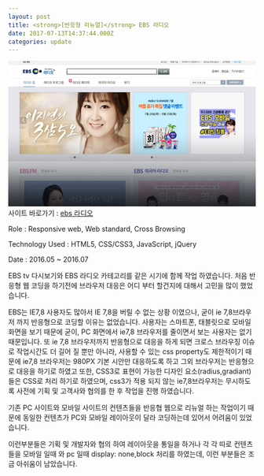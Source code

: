 ```yaml
---
layout: post
title: <strong>[반응형 리뉴얼]</strong> EBS 라디오 
date: 2017-07-13T14:37:44.000Z
categories: update
---
```


<img src="/images/fulls/ebs_radio.jpg" class="fit image">
사이트 바로가기 :   <a href="http://www.ebs.co.kr/radio/home" target="blank" class="go_link">ebs 라디오</a>

Role : Responsive web, Web standard, Cross Browsing

Technology Used : HTML5, CSS/CSS3, JavaScript, jQuery

Date :  2016.05 ~ 2016.07

EBS tv 다시보기와 EBS 라디오 카테고리를 같은 시기에 함께 작업 하였습니다.
처음 반응형 웹 코딩을 하기전에 브라우저 대응은 어디 부터 할건지에 대해서 고민을 많이 했었습니다.

EBS는 IE7,8 사용자도 많아서 IE 7,8을 버릴 수 없는 상황 이였으나, 굳이 ie 7,8브라우저 까지 반응형으로 코딩할 이유는 없었습니다.
사용자는 스마트폰, 태블릿으로 모바일 화면을 보기 때문에 굳이, PC 화면에서 ie7,8 브라우저를 줄이면서 보는 사용자는 없기 때문입니다.
또 ie 7,8 브라우저까지 반응형으로 대응을 하게 되면 크로스 브라우징 이슈로 작업시간도 더 길어 질 뿐만 아니라, 사용할 수 있는 css property도 제한적이기 때문에 ie7,8 브라우저는 980PX 기본 시안만 대응하도록 하고 그외 브라우저는 반응형으로 대응을 하기로 하였고 또한, CSS3로 표현이 가능한 디자인 요소(radius,gradiant)들은 CSS로 처리 하기로 하였으며, css3가 적용 되지 않는 ie7,8브라우저는 무시하도록 사전에 기획 및 고객사와 협의를 한 후 작업을 진행 하였습니다.

기존 PC 사이트와 모바일 사이트의 컨텐츠들을 반응협 웹으로 리뉴얼 하는 작업이기 때문에 동일한 컨텐츠가 PC와 모바일 레이아웃이 달라 코딩하는데 있어서 어려움이 있었습니다.

이런부분들은 기획 및 개발자와 협의 하여 레이아웃을 통일을 하거나 각 각 따로 컨텐츠들을 모바일 일때 와 pc 일때 display: none,block 처리를 하였는데, 이런 부분들은 조금 아쉬움이 남았습니다.